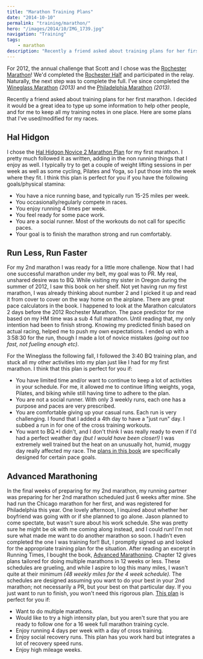 ```yaml
---
title: "Marathon Training Plans"
date: "2014-10-10"
permalink: "training/marathon/"
hero: "/images/2014/10/IMG_1739.jpg"
navigation: "Training"
tags:
    - marathon
description: "Recently a friend asked about training plans for her first marathon. I decided it would be a great idea to type up some information to help other people, and for me to keep all my training notes in one place. Here are some plans that I've used/modified for my races."
---
```


For 2012, the annual challenge that Scott and I chose was the [Rochester Marathon](/race-report/rochester-marathon-2012/ "Rochester Marathon 2012")! We'd completed the [Rochester Half](/race-report/rochester-half-marathon-2007/ "Rochester Half Marathon 2007") and participated in the relay. Naturally, the next step was to complete the full. I've since completed the [Wineglass Marathon](/race-report/wineglass-marathon/ "Wineglass Marathon 2013") _(2013)_ and the [Philadelphia Marathon](/race-report/another-post/ "Philadelphia Marathon 2013") _(2013)_.

Recently a friend asked about training plans for her first marathon. I decided it would be a great idea to type up some information to help other people, and for me to keep all my training notes in one place. Here are some plans that I've used/modified for my races.

## Hal Hidgon

I chose the [Hal Hidgon Novice 2 Marathon Plan](http://www.halhigdon.com/training/51138/Marathon-Novice-2-Training-Program "Hal Higdon Novice 2") for my first marathon. I pretty much followed it as written, adding in the non running things that I enjoy as well. I typically try to get a couple of weight lifting sessions in per week as well as some cycling, Pilates and Yoga, so I put those into the week where they fit. I think this plan is perfect for you if you have the following goals/physical stamina:

- You have a nice running base, and typically run 15-25 miles per week.
- You occasionally/regularly compete in races.
- You enjoy running 4 times per week.
- You feel ready for some pace work.
- You are a social runner. Most of the workouts do not call for specific paces.
- Your goal is to finish the marathon strong and run comfortably.

## Run Less, Run Faster

For my 2nd marathon I was ready for a little more challenge. Now that I had one successful marathon under my belt, my goal was to PR. My real, unshared desire was to BQ. While visiting my sister in Oregon during the summer of 2012, I saw this book on her shelf. Not yet having run my first marathon, I was already thinking about number 2 and I picked it up and read it from cover to cover on the way home on the airplane. There are great pace calculators in the book. I happened to look at the Marathon calculators 2 days before the 2012 Rochester Marathon. The pace predictor for me based on my HM time was a sub 4 full marathon. Until reading that, my only intention had been to finish strong. Knowing my predicted finish based on actual racing, helped me to push my own expectations. I ended up with a 3:58:30 for the run, though I made a lot of novice mistakes _(going out too fast, not fueling enough etc)_.

For the Wineglass the following fall, I followed the 3:40 BQ training plan, and stuck all my other activities into my plan just like I had for my first marathon. I think that this plan is perfect for you if:

- You have limited time and/or want to continue to keep a lot of activities in your schedule. For me, it allowed me to continue lifting weights, yoga, Pilates, and biking while still having time to adhere to the plan.
- You are not a social runner. With only 3 weekly runs, each one has a purpose and paces are very prescribed.
- You are comfortable giving up your casual runs. Each run is very challenging. I found that I added a 4th day to have a "just run" day. I subbed a run in for one of the cross training workouts.
- You want to BQ.\*I didn't, and I don't think I was really ready to even if I'd had a perfect weather day _(but I would have been closer!)_ I was extremely well trained but the heat on an unusually hot, humid, muggy day really affected my race. The [plans in this book](http://www.amazon.com/gp/product/B007PF7LBE/ref=as_li_tl?ie=UTF8&camp=1789&creative=390957&creativeASIN=B007PF7LBE&linkCode=as2&tag=lunchtaker-20&linkId=MTZP7LZIUGL7G2OM "Run Less, Run Faster") are specifically designed for certain pace goals.

## Advanced Marathoning

In the final weeks of preparing for my 2nd marathon, my running partner was preparing for her 2nd marathon scheduled just 6 weeks after mine. She had run the Chicago marathon for her first, and was registered for Philadelphia this year. One lovely afternoon, I inquired about whether her boyfriend was going with or if she planned to go alone. Jason planned to come spectate, but wasn't sure about his work schedule. She was pretty sure he might be ok with me coming along instead, and I could run! I'm not sure what made me want to do another marathon so soon. I hadn't even completed the one I was training for!! But, I promptly signed up and looked for the appropriate training plan for the situation. After reading an excerpt in Running Times, I bought the book, [Advanced Marathoning](http://www.amazon.com/Advanced-Marathoning-Edition-Peter-Pfitzinger/dp/0736074600 "Advanced Marathoning"). Chapter 12 gives plans tailored for doing multiple marathons in 12 weeks or less. These schedules are grueling, and while I aspire to log this many miles, I wasn't quite at their minimum _(48 weekly miles for the 4 week schedule)._ The schedules are designed assuming you want to do your best in your 2nd marathon; not necessarily a PR, but your best on that particular day. If you just want to run to finish, you won't need this rigorous plan. [This plan](/static/pdf/Philadelphiamarathontraining.pages.pdf "Philadelphia Marathon Training") is perfect for you if:

- Want to do multiple marathons.
- Would like to try a high intensity plan, but you aren't sure that you are ready to follow one for a 16 week full marathon training cycle.
- Enjoy running 4 days per week with a day of cross training.
- Enjoy social recovery runs. This plan has you work hard but integrates a lot of recovery speed runs.
- Enjoy high mileage weeks.
